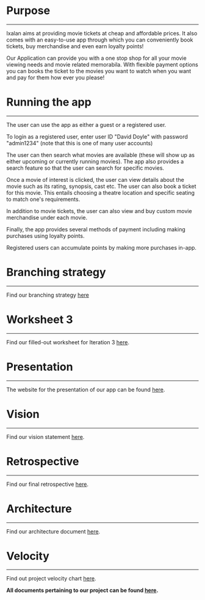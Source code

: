 # Purpose
---

Ixalan aims at providing movie tickets at cheap and affordable prices.
It also comes with an easy-to-use app through which you can conveniently book tickets, buy merchandise and even earn loyalty points!

Our Application can provide you with a one stop shop for all your movie viewing needs and movie related memorabila. 
With flexible payment options you can books the ticket to the movies you want to watch when you want and pay for them how ever you please!

# Running the app
---

The user can use the app as either a guest or a registered user.

To login as a registered user, enter user ID "David Doyle" with password "admin1234" (note that this is one of many user accounts)

The user can then search what movies are available (these will show up as either upcoming or currently running movies).
The app also provides a search feature so that the user can search for specific movies.

Once a movie of interest is clicked, the user can view details about the movie such as its rating, synopsis, cast etc.
The user can also book a ticket for this movie. This entails choosing a theatre location and specific seating to match one's requirements.

In addition to movie tickets, the user can also view and buy custom movie merchandise under each movie.

Finally, the app provides several methods of payment including making purchases using loyalty points.

Registered users can accumulate points by making more purchases in-app.

# Branching strategy
---

Find our branching strategy [here](https://github.com/mrinalmanagoli/Movie-ticket-booking/blob/master/Doc/Branching_Strategy.md)

# Worksheet 3
---

Find our filled-out worksheet for Iteration 3 [here](https://github.com/mrinalmanagoli/Movie-ticket-booking/blob/master/Doc/i3_worksheet.md).

# Presentation
---

The website for the presentation of our app can be found [here](https://github.com/mrinalmanagoli/Movie-ticket-booking/tree/master/Website).

# Vision
---

Find our vision statement [here](https://github.com/mrinalmanagoli/Movie-ticket-booking/blob/master/Doc/VISION.MD).

# Retrospective
---

Find our final retrospective [here](https://github.com/mrinalmanagoli/Movie-ticket-booking/blob/master/Doc/RETROSPECTIVE.MD).

# Architecture
---

Find our architecture document [here](https://github.com/mrinalmanagoli/Movie-ticket-booking/blob/master/Doc/Architecture_I3.png).

# Velocity
---

Find out project velocity chart [here](https://github.com/mrinalmanagoli/Movie-ticket-booking/blob/master/Doc/Velocity_Chart.png).

**All documents pertaining to our project can be found [here](https://github.com/mrinalmanagoli/Movie-ticket-booking/blob/master/Doc/).**
